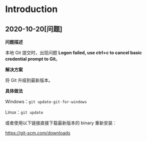 # Introduction

## 2020-10-20\[问题\]

**问题描述**

本地 Git 提交时，出现问题 **Logon failed, use ctrl+c to cancel basic credential prompt to Git**。

**解决方案**

将 Git 升级到最新版本。

**具体做法**

Windows：`git update-git-for-windows`

Linux：`git update`

或者使用以下链接直接下载最新版本的 binary 重新安装：

https://git-scm.com/downloads